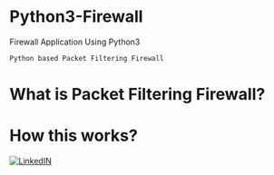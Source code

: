 # Python3-Firewall
Firewall Application Using Python3
    
    Python based Packet Filtering Firewall
    
# What is Packet Filtering Firewall?


# How this works?


[![LinkedIN](https://img.shields.io/badge/LinkedIn-0077B5?style=for-the-badge&logo=linkedin&logoColor=white)](https://www.linkedin.com/in/jadhusan24/)
